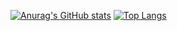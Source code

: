 [![Anurag's GitHub stats](https://github-readme-stats.vercel.app/api?username=boiled-music)](https://github.com/anuraghazra/github-readme-stats)
[![Top Langs](https://github-readme-stats.vercel.app/api/top-langs/?username=boiled-music)](https://github.com/anuraghazra/github-readme-stats)
